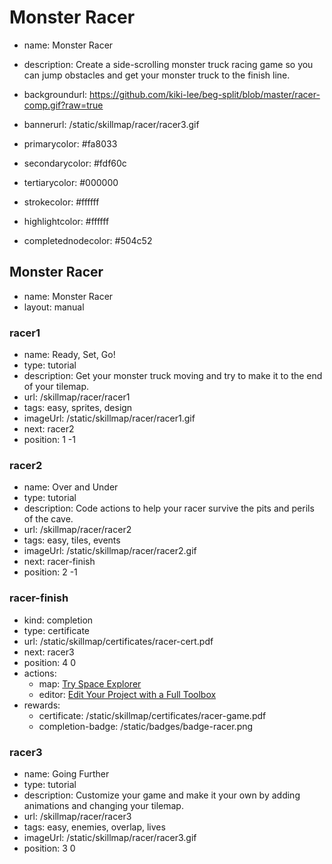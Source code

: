 # Monster Racer
* name: Monster Racer
* description: Create a side-scrolling monster truck racing game so you can jump obstacles and get your monster truck to the finish line.
* backgroundurl: https://github.com/kiki-lee/beg-split/blob/master/racer-comp.gif?raw=true
* bannerurl: /static/skillmap/racer/racer3.gif

* primarycolor: #fa8033
* secondarycolor: #fdf60c
* tertiarycolor: #000000
* strokecolor: #ffffff
* highlightcolor: #ffffff
* completednodecolor: #504c52

## Monster Racer
* name: Monster Racer
* layout: manual

### racer1
* name: Ready, Set, Go!
* type: tutorial
* description: Get your monster truck moving and try to make it to the end of your tilemap.
* url: /skillmap/racer/racer1
* tags: easy, sprites, design
* imageUrl: /static/skillmap/racer/racer1.gif
* next: racer2
* position: 1 -1

### racer2
* name: Over and Under
* type: tutorial
* description: Code actions to help your racer survive the pits and perils of the cave.
* url: /skillmap/racer/racer2
* tags: easy, tiles, events
* imageUrl: /static/skillmap/racer/racer2.gif
* next: racer-finish
* position: 2 -1



### racer-finish
* kind: completion
* type: certificate
* url: /static/skillmap/certificates/racer-cert.pdf
* next: racer3
* position: 4 0
* actions:
    * map: [Try Space Explorer](/skillmap/space)
    * editor: [Edit Your Project with a Full Toolbox](/)
* rewards:
    * certificate: /static/skillmap/certificates/racer-game.pdf
    * completion-badge: /static/badges/badge-racer.png



### racer3
* name: Going Further
* type: tutorial
* description: Customize your game and make it your own by adding animations and changing your tilemap.
* url: /skillmap/racer/racer3
* tags: easy, enemies, overlap, lives
* imageUrl: /static/skillmap/racer/racer3.gif
* position: 3 0